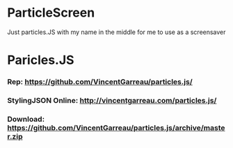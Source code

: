 # ParticleScreen
Just particles.JS with my name in the middle for me to use as a screensaver 

 # Paricles.JS
 ### Rep: https://github.com/VincentGarreau/particles.js/ 
 ### StylingJSON Online: http://vincentgarreau.com/particles.js/
 ### Download: https://github.com/VincentGarreau/particles.js/archive/master.zip
